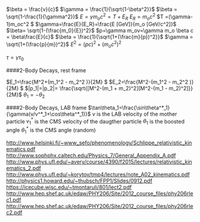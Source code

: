 $\beta = \frac{v}{c}$
$\gamma = \frac{1}{\sqrt{1-\beta^2}}$
$\beta = \sqrt{1-\frac{1}{\gamma^2}}$
$E=\gamma m_o c^2 = T +E_R$
$E_R=m_o c^2$
$T =(\gamma-1)m_oc^2 $
$\gamma=\frac{E}{E_R}=\frac{E [GeV]}{m_o [GeV/c^2]}$
$\beta= \sqrt{1-(\frac{m_0}{E})^2}$
$p=\gamma m_ov=\gamma m_o \beta c = \beta\frac{E}{c}$
$\beta = \frac{1}{\sqrt{1+(\frac{m}{p})^2}}$
$\gamma = \sqrt{1+(\frac{p}{m})^2}$
$E^2 = (pc)^2 + (m_oc^2)^2$

$\tau = \gamma \tau_0$



####2-Body Decays, rest frame

$E_1=\frac{M^2+(m_1^2 - m_2^2 )}{2M} $
$E_2=\frac{M^2-(m_1^2 - m_2^2 )}{2M} $
$|p_1|=|p_2|= \frac{\sqrt{[M^2-(m_1 + m_2)^2][M^2-(m_1 - m_2)^2]}}{2M}$
$\theta_1 = -\theta_2$

####2-Body Decays, LAB frame
$\tan\theta_1=\frac{\sin\theta^*_1}{\gamma(v/v^*_1+\cos\theta^*_1)}$
$v$ is the LAB velocity of the mother particle
$v^*_1$   is the CMS velocity of the daugther particle
$\theta_1$ is the boosted angle
$\theta^*_1$ is the CMS angle (random)







http://www.helsinki.fi/~www_sefo/phenomenology/Schlippe_relativistic_kinematics.pdf
http://www.sophphx.caltech.edu/Physics_7/General_Appendix_A.pdf
http://www.phys.ufl.edu/~avery/course/4390/f2015/lectures/relativistic_kinematics_2.pdf
http://www.phys.ufl.edu/~korytov/tmp4/lectures/note_A02_kinematics.pdf
http://physics1.howard.edu/~thubsch/FPP1/Slides/0912.pdf
https://icecube.wisc.edu/~tmontaruli/801/lect2.pdf
http://www.hep.shef.ac.uk/edaw/PHY206/Site/2012_course_files/phy206rlec1.pdf
http://www.hep.shef.ac.uk/edaw/PHY206/Site/2012_course_files/phy206rlec2.pdf
